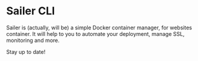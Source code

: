 # Sailer CLI

Sailer is (actually, will be) a simple Docker container manager, for websites container.
It will help to you to automate your deployment, manage SSL, monitoring and more.

Stay up to date!
